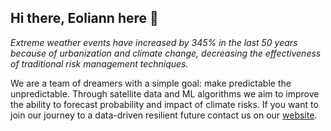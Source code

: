 ## Hi there, Eoliann here :wave:
_Extreme weather events have increased by 345% in the last 50 years because of urbanization and climate change, decreasing the effectiveness of traditional risk management techniques._

We are a team of dreamers with a simple goal: make predictable the unpredictable. Through satellite data and ML algorithms we aim to improve the ability to forecast probability and impact of climate risks.
If you want to join our journey to a data-driven resilient future contact us on our [website](https://www.eoliann.com/).
